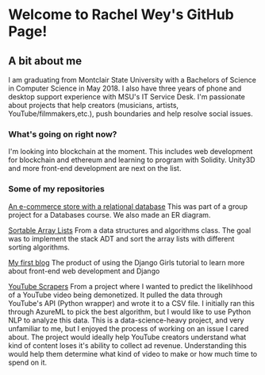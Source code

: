 # Welcome to Rachel Wey's GitHub Page!

## A bit about me
I am graduating from Montclair State University with a Bachelors of Science in Computer Science in May 2018.
I also have three years of phone and desktop support experience with MSU's IT Service Desk.
I'm passionate about projects that help creators (musicians, artists, YouTube/filmmakers,etc.), push boundaries and help resolve social issues.

### What's going on right now?
I'm looking into blockchain at the moment.
This includes web development for blockchain and ethereum and learning to program with Solidity.
Unity3D and more front-end development are next on the list.

### Some of my repositories
[An e-commerce store with a relational database](https://github.com/rachel-w/Bobs-Music-Store)
This was part of a group project for a Databases course. We also made an ER diagram.

[Sortable Array Lists](https://github.com/rachel-w/sortable-array-lists)
From a data structures and algorithms class. 
The goal was to implement the stack ADT and sort the array lists with different sorting algorithms.

[My first blog](https://github.com/rachel-w/my-first-blog)
The product of using the Django Girls tutorial to learn more about front-end web development and Django


[YouTube Scrapers](https://github.com/rachel-w/YouTubeCategorize)
From a project where I wanted to predict the likelihhood of a YouTube video being demonetized.
It pulled the data through YouTube's API (Python wrapper) and wrote it to a CSV file.
I initially ran this through AzureML to pick the best algorithm, but I would like to use Python NLP to analyze this data.
This is a data-science-heavy project, and very unfamiliar to me, but I enjoyed the process of working on an issue I cared about.
The project would ideally help YouTube creators understand what kind of content loses it's ability to collect ad revenue.
Understanding this would help them determine what kind of video to make or how much time to spend on it.
